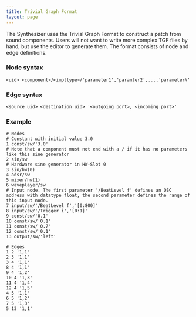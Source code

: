 ```yaml
---
title: Trivial Graph Format
layout: page
---
```


The Synthesizer uses the Trivial Graph Format to construct a patch from sound components. Users will not want to write more complex TGF files by hand, but use the editor to generate them.
The format consists of node and edge definitions.
### Node syntax
`<uid> <component>/<impltype>/'parameter1','paramter2',...,'parameterN'`

### Edge syntax
`<source uid> <destination uid> '<outgoing port>, <incoming port>'`

### Example
```
# Nodes
# Constant with initial value 3.0
1 const/sw/'3.0'
# Note that a component must not end with a / if it has no parameters like this sine generator
2 sin/sw
# Hardware sine generator in HW-Slot 0
3 sin/hw(0)
4 adsr/sw
5 mixer/hw(1)
6 waveplayer/sw
# Input node. The first parameter '/BeatLevel f' defines an OSC address with datatype float, the second parameter defines the range of this input node.
7 input/sw/'/BeatLevel f','[0:800]'
8 input/sw/'/Trigger i','[0:1]'
9 const/sw/'0.1'
10 const/sw/'0.1'
11 const/sw/'0.7'
12 const/sw/'0.1'
13 output/sw/'left'

# Edges
1 2 '1,1'
2 3 '1,1'
3 4 '1,1'
8 4 '1,1'
9 4 '1,2'
10 4 '1,3'
11 4 '1,4'
12 4 '1,5'
4 5 '1,1'
6 5 '1,2'
7 5 '1,3'
5 13 '1,1'
```
